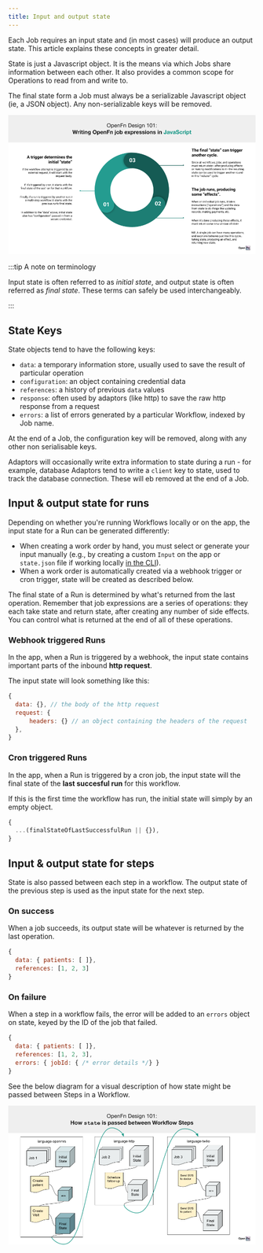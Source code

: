 ```yaml
---
title: Input and output state
---
```


Each Job requires an input state and (in most cases) will produce an output
state. This article explains these concepts in greater detail.

State is just a Javascript object. It is the means via which Jobs share
information between each other. It also provides a common scope for Operations
to read from and write to.

The final state form a Job must always be a serializable Javascript object (ie,
a JSON object). Any non-serializable keys will be removed.

![Job State Overview](/img/state-javascript.png)

:::tip A note on terminology

Input state is often referred to as _initial state_, and output state is often
referred as _final state_. These terms can safely be used interchangeably.

:::

## State Keys

State objects tend to have the following keys:

- `data`: a temporary information store, usually used to save the result of
  particular operation
- `configuration`: an object containing credential data
- `references`: a history of previous `data` values
- `response`: often used by adaptors (like http) to save the raw http response
  from a request
- `errors`: a list of errors generated by a particular Workflow, indexed by Job
  name.

At the end of a Job, the configuration key will be removed, along with any other
non serialisable keys.

Adaptors will occasionally write extra information to state during a run - for
example, database Adaptors tend to write a `client` key to state, used to track
the database connection. These will eb removed at the end of a Job.

## Input & output state for runs

Depending on whether you're running Workflows locally or on the app, the input
state for a Run can be generated differently:

- When creating a work order by hand, you must select or generate your input
  manually (e.g., by creating a custom `Input` on the app or `state.json` file
  if working locally [in the CLI](/docs/build-for-developers/cli-intro.md)).
- When a work order is automatically created via a webhook trigger or cron
  trigger, state will be created as described below.

The final state of a Run is determined by what's returned from the last
operation. Remember that job expressions are a series of operations: they each
take state and return state, after creating any number of side effects. You can
control what is returned at the end of all of these operations.

### Webhook triggered Runs

In the app, when a Run is triggered by a webhook, the input state contains
important parts of the inbound **http request**.

The input state will look something like this:

```js
{
  data: {}, // the body of the http request
  request: {
      headers: {} // an object containing the headers of the request
  },
}
```

### Cron triggered Runs

In the app, when a Run is triggered by a cron job, the input state will the
final state of the **last succesful run** for this workflow.

If this is the first time the workflow has run, the initial state will simply by
an empty object.

```js
{
  ...(finalStateOfLastSuccessfulRun || {}),
}
```

## Input & output state for steps

State is also passed between each step in a workflow. The output state of the
previous step is used as the input state for the next step.

### On success

When a job succeeds, its output state will be whatever is returned by the last
operation.

```js
{
  data: { patients: [ ]},
  references: [1, 2, 3]
}
```

### On failure

When a step in a workflow fails, the error will be added to an `errors` object
on state, keyed by the ID of the job that failed.

```js
{
  data: { patients: [ ]},
  references: [1, 2, 3],
  errors: { jobId: { /* error details */} }
}
```

See the below diagram for a visual description of how state might be passed
between Steps in a Workflow.

![Passing State](/img/passing-state-steps.png)
